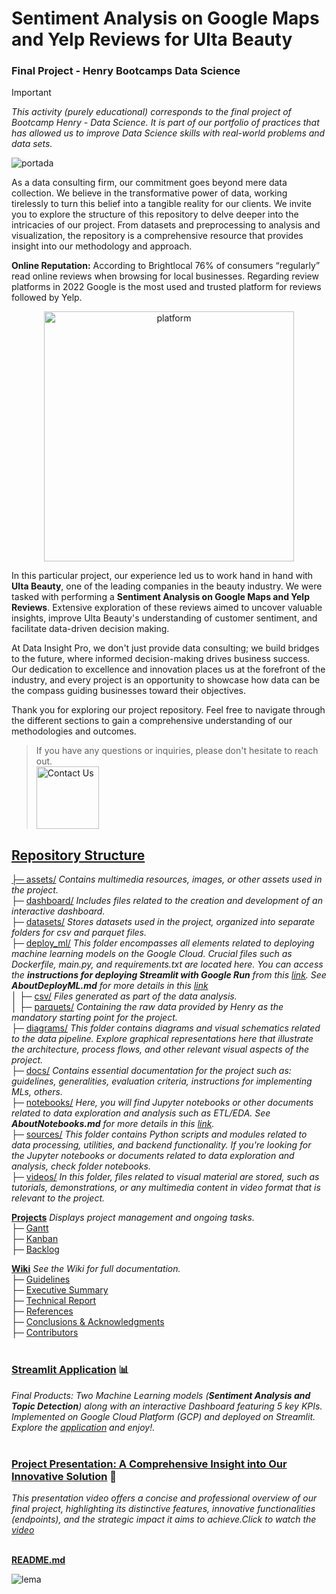 # Sentiment Analysis on Google Maps and Yelp Reviews for Ulta Beauty
### Final Project - Henry Bootcamps Data Science
> [!IMPORTANT]
> _This activity (purely educational) corresponds to the final project of Bootcamp Henry - Data Science. It is part of our portfolio of practices that has allowed us to improve Data Science skills with real-world problems and data sets._
> 
![portada](https://github.com/JohannaRangel/ProyectoFinal_YelpGoogleMaps/raw/main/assets/portada.png)

As a data consulting firm, our commitment goes beyond mere data collection. We believe in the transformative power of data, working tirelessly to turn this belief into a tangible reality for our clients. We invite you to explore the structure of this repository to delve deeper into the intricacies of our project. From datasets and preprocessing to analysis and visualization, the repository is a comprehensive resource that provides insight into our methodology and approach.

**Online Reputation:** According to Brightlocal 76% of consumers “regularly” read online reviews when browsing for local businesses. Regarding review platforms in 2022 Google is the most used and trusted platform for reviews followed by Yelp.

<p align="center">
  <img src="https://github.com/JohannaRangel/FinalProject_YelpGoogleMaps/blob/main/assets/platformreviews.png" width="400" alt="platform">
</p>

In this particular project, our experience led us to work hand in hand with **Ulta Beauty**, one of the leading companies in the beauty industry. We were tasked with performing a **Sentiment Analysis on Google Maps and Yelp Reviews**. Extensive exploration of these reviews aimed to uncover valuable insights, improve Ulta Beauty's understanding of customer sentiment, and facilitate data-driven decision making.

At Data Insight Pro, we don't just provide data consulting; we build bridges to the future, where informed decision-making drives business success. Our dedication to excellence and innovation places us at the forefront of the industry, and every project is an opportunity to showcase how data can be the compass guiding businesses toward their objectives.

Thank you for exploring our project repository. Feel free to navigate through the different sections to gain a comprehensive understanding of our methodologies and outcomes. 
> If you have any questions or inquiries, please don't hesitate to reach out.<br /> 
<a href="https://github.com/JohannaRangel/FinalProject_YelpGoogleMaps/wiki#contributors"><img src="https://github.com/JohannaRangel/FinalProject_YelpGoogleMaps/blob/main/assets/contact.png" alt="Contact Us" width="100">

## Repository Structure<br />
├─ [assets/](https://github.com/JohannaRangel/FinalProject_YelpGoogleMaps/tree/main/assets) _Contains multimedia resources, images, or other assets used in the project._<br />
├─ [dashboard/](https://github.com/JohannaRangel/FinalProject_YelpGoogleMaps/tree/main/dashboard) _Includes files related to the creation and development of an interactive dashboard._<br />
├─ [datasets/](https://github.com/JohannaRangel/FinalProject_YelpGoogleMaps/tree/main/datasets) _Stores datasets used in the project, organized into separate folders for csv and parquet files._<br />
├─ [deploy_ml/](https://github.com/JohannaRangel/FinalProject_YelpGoogleMaps/tree/main/deploy_ml) _This folder encompasses all elements related to deploying machine learning models on the Google Cloud. Crucial files such as Dockerfile, main.py, and requirements.txt are located here. You can access the **instructions for deploying Streamlit with Google Run** from this [link](https://github.com/JohannaRangel/FinalProject_YelpGoogleMaps/blob/main/docs/Instructions%20for%20Deploying%20Streamlit%20with%20Google%20Run.md). See **AboutDeployML.md** for more details in this [link](https://github.com/JohannaRangel/FinalProject_YelpGoogleMaps/blob/main/deploy_ml/AboutDeployML.md)_<br />
│  ├─ [csv/](https://github.com/JohannaRangel/FinalProject_YelpGoogleMaps/tree/main/datasets/csv) _Files generated as part of the data analysis._<br />
│  ├─ [parquets/](https://github.com/JohannaRangel/FinalProject_YelpGoogleMaps/tree/main/datasets/parquets) _Containing the raw data provided by Henry as the mandatory starting point for the project._<br />
├─ [diagrams/](https://github.com/JohannaRangel/FinalProject_YelpGoogleMaps/tree/main/diagrams) _This folder contains diagrams and visual schematics related to the data pipeline. Explore graphical representations here that illustrate the architecture, process flows, and other relevant visual aspects of the project._<br /> 
├─ [docs/](https://github.com/JohannaRangel/FinalProject_YelpGoogleMaps/tree/main/docs) _Contains essential documentation for the project such as: guidelines, generalities, evaluation criteria, instructions for implementing MLs, others._<br />
├─ [notebooks/](https://github.com/JohannaRangel/FinalProject_YelpGoogleMaps/tree/main/notebooks) _Here, you will find Jupyter notebooks or other documents related to data exploration and analysis such as ETL/EDA. See **AboutNotebooks.md** for more details in this [link](https://github.com/JohannaRangel/FinalProject_YelpGoogleMaps/blob/main/notebooks/AboutNotebooks.md)._<br />
├─ [sources/](https://github.com/JohannaRangel/FinalProject_YelpGoogleMaps/tree/main/sources) _This folder contains Python scripts and modules related to data processing, utilities, and backend functionality. If you're looking for the Jupyter notebooks or documents related to data exploration and analysis, check folder notebooks._<br /> 
├─ [videos/](https://github.com/JohannaRangel/FinalProject_YelpGoogleMaps/tree/main/videos) _In this folder, files related to visual material are stored, such as tutorials, demonstrations, or any multimedia content in video format that is relevant to the project._<br />

**[Projects](https://github.com/users/JohannaRangel/projects/5)** _Displays project management and ongoing tasks._<br /> 
├─ [Gantt](https://github.com/users/JohannaRangel/projects/5/views/1)<br />
├─ [Kanban](https://github.com/users/JohannaRangel/projects/5/views/2)<br />
├─ [Backlog](https://github.com/users/JohannaRangel/projects/5/views/3)<br />

**[Wiki](https://github.com/JohannaRangel/FinalProject_YelpGoogleMaps/wiki)** _See the Wiki for full documentation._<br /> 
├─ [Guidelines](https://github.com/JohannaRangel/FinalProject_YelpGoogleMaps/wiki/Guidelines)<br />
├─ [Executive Summary](https://github.com/JohannaRangel/FinalProject_YelpGoogleMaps/wiki/Executive%E2%80%90Summary)<br />
├─ [Technical Report](https://github.com/JohannaRangel/FinalProject_YelpGoogleMaps/wiki/Technical%E2%80%90Report)<br />
├─ [References](https://github.com/JohannaRangel/FinalProject_YelpGoogleMaps/wiki/References)<br />
├─ [Conclusions & Acknowledgments](https://github.com/JohannaRangel/FinalProject_YelpGoogleMaps/wiki/Conclusions%E2%80%90Acknowledgments)<br />
├─ [Contributors](https://github.com/JohannaRangel/FinalProject_YelpGoogleMaps/wiki#contributors)<br />
<br />

### **[Streamlit Application](https://endpointmlgcloud-buquga5lhq-uc.a.run.app/ML_-_Detección_de_Tópicos)** :bar_chart:
_Final Products: Two Machine Learning models (**Sentiment Analysis and Topic Detection**) along with an interactive Dashboard featuring 5 key KPIs. Implemented on Google Cloud Platform (GCP) and deployed on Streamlit. Explore the [application](https://endpointmlgcloud-buquga5lhq-uc.a.run.app/ML_-_Detección_de_Tópicos) and enjoy!._ <br />
<br />

### **[Project Presentation: A Comprehensive Insight into Our Innovative Solution](https://www.youtube.com/watch?v=p04NCib2jxQ)** :movie_camera:
_This presentation video offers a concise and professional overview of our final project, highlighting its distinctive features, innovative functionalities (endpoints), and the strategic impact it aims to achieve.Click to watch the [video](https://www.youtube.com/watch?v=p04NCib2jxQ)_ <br />
<br />

**[README.md](https://github.com/JohannaRangel/FinalProject_YelpGoogleMaps/blob/main/README.md)**<br />



![lema](https://github.com/JohannaRangel/FinalProject_YelpGoogleMaps/blob/main/assets/lema.png)
